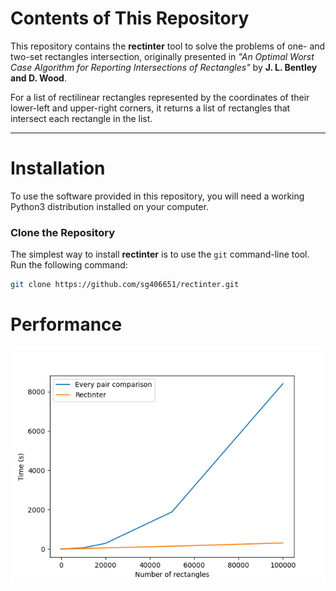 # **Contents of This Repository**

This repository contains the **rectinter** tool to solve the problems of one- and two-set rectangles intersection, originally presented in *"An Optimal Worst Case Algorithm for Reporting Intersections of Rectangles"* by **J. L. Bentley and D. Wood**.

For a list of rectilinear rectangles represented by the coordinates of their lower-left and upper-right corners, it returns a list of rectangles that intersect each rectangle in the list.

---

# **Installation**

To use the software provided in this repository, you will need a working Python3 distribution installed on your computer.

### **Clone the Repository**
The simplest way to install **rectinter** is to use the `git` command-line tool. Run the following command:

```bash
git clone https://github.com/sg406651/rectinter.git
```

# **Performance**
![Time performance of the rectinter compared to naive approach using pairwise comparison](time_complexity_new.png)
